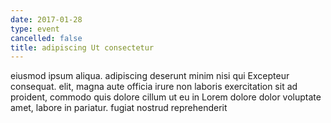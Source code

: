 ```yaml
---
date: 2017-01-28
type: event
cancelled: false
title: adipiscing Ut consectetur
---
```

eiusmod ipsum aliqua. adipiscing deserunt minim nisi qui Excepteur consequat. elit, magna aute officia irure non laboris exercitation sit ad proident, commodo quis dolore cillum ut eu in Lorem dolore dolor voluptate amet, labore in pariatur. fugiat nostrud reprehenderit